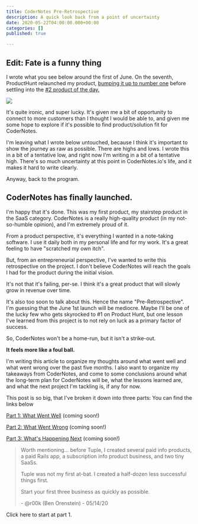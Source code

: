 ```yaml
---
title: CoderNotes Pre-Retrospective
description: A quick look back from a point of uncertainty
date: 2020-05-22T04:00:00.000+00:00
categories: []
published: true

---
```

## Edit: Fate is a funny thing

I wrote what you see below around the first of June. On the seventh, ProductHunt relaunched my product, [bumping it up to number one](https://www.indiehackers.com/product/codernotes/1-product-of-the-day-on-producthunt--M9DjlN9JekWM8g_bZF-) before settling into the [#2 product of the day.](https://www.producthunt.com/posts/codernotes) 

![](/forestry/producthunt.png)

It's quite ironic, and super lucky. It's given me a bit of opportunity to connect to more customers than I thought I would be able to, and given me some hope to explore if it's possible to find product/solution fit for CoderNotes. 

I'm leaving what I wrote below untouched, because I think it's important to show the journey as raw as possible. There are highs and lows. I wrote this in a bit of a tentative low, and right now I'm writing in a bit of a tentative high. There's so much uncertainty at this point in CoderNotes.io's life, and it makes it hard to write clearly. 

Anyway, back to the program.

## CoderNotes has finally launched.

I'm happy that it's done. This was my first product, my stairstep product in the SaaS category. CoderNotes is a really high-quality product (in my not-so-humble opinion), and I'm extremely proud of it.

From a product perspective, it's everything I wanted in a note-taking software. I use it daily both in my personal life and for my work. It's a great feeling to have "scratched my own itch".

But, from an entrepreneurial perspective, I've wanted to write this retrospective on the project. I don't believe CoderNotes will reach the goals I had for the product during the initial vision.

It's not that it's failing, per-se. I think it's a great product that will slowly grow in revenue over time.

It's also too soon to talk about this. Hence the name "Pre-Retrospective". I'm guessing that the June 1st launch will be mediocre. Maybe I'll be one of the lucky few who gets skyrocked to #1 on Product Hunt, but one lesson I've learned from this project is to not rely on luck as a primary factor of success.

So, CoderNotes won't be a home-run, but it isn't a strike-out.

**It feels more like a foul ball.**

I'm writing this article to organize my thoughts around what went well and what went wrong over the past five months. I also want to organize my takeaways from CoderNotes, and come to some conclusions around what the long-term plan for CoderNotes will be, what the lessons learned are, and what the next project I'm tackling is, if any for now.

This post is so big, that I've broken it down into three parts: You can find the links below

[Part 1: What Went Well](https://www.kevinconti.com/blog/codernotes-pre-retrospective-1-what-went-well/codernotes-pre-retrospective-1-what-went-well/) (coming soon!)

[Part 2: What Went Wrong](https://www.kevinconti.com/blog/codernotes-pre-retrospective-2-what-went-wrong/) (coming soon!)

[Part 3: What's Happening Next]() (coming soon!)

> Worth mentioning... before Tuple, I created several paid info products, a paid Rails app, a subscription info product business, and two tiny SaaSs.
>
> Tuple was not my first at-bat. I created a half-dozen less successful things first.
>
> Start your first three business as quickly as possible.
>
> \- @r00k (Ben Orenstein) - 05/14/20

Click here to start at part 1.